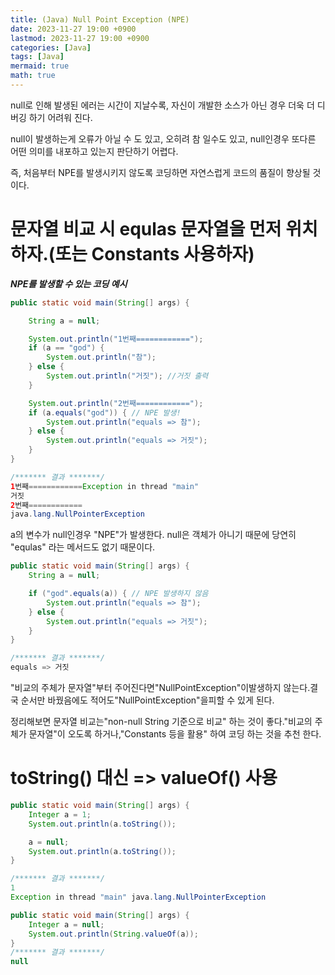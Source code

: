 ```yaml
---
title: (Java) Null Point Exception (NPE)
date: 2023-11-27 19:00 +0900
lastmod: 2023-11-27 19:00 +0900
categories: [Java]
tags: [Java]
mermaid: true
math: true
---
```


null로 인해 발생된 에러는 시간이 지날수록, 자신이 개발한 소스가 아닌 경우 더욱 더 디버깅 하기 어려워 진다. 

null이 발생하는게 오류가 아닐 수 도 있고, 오히려 참 일수도 있고, null인경우 또다른 어떤 의미를 내포하고 있는지 판단하기 어렵다. 

즉, 처음부터 NPE를 발생시키지 않도록 코딩하면 자연스럽게 코드의 품질이 향상될 것 이다.

# 문자열 비교 시 equlas 문자열을 먼저 위치 하자.(또는 Constants 사용하자)

***NPE를 발생할 수 있는 코딩 예시***

```java
public static void main(String[] args) {

	String a = null;

	System.out.println("1번째============");
	if (a == "god") {
		System.out.println("참");
	} else {
		System.out.println("거짓"); //거짓 출력
	}

	System.out.println("2번째============");
	if (a.equals("god")) { // NPE 발생!
		System.out.println("equals => 참");
	} else {
		System.out.println("equals => 거짓");
	}
}

/******* 결과 *******/
1번째============Exception in thread "main"
거짓
2번째============
java.lang.NullPointerException
```

a의 변수가 null인경우 "NPE"가 발생한다. null은 객체가 아니기 때문에 당연히 "equlas" 라는 메서드도 없기 때문이다. 

```java
public static void main(String[] args) {
	String a = null;

	if ("god".equals(a)) { // NPE 발생하지 않음
		System.out.println("equals => 참");
	} else {
		System.out.println("equals => 거짓");
	}
}

/******* 결과 *******/
equals => 거짓
```

"비교의 주체가 문자열"부터 주어진다면"NullPointException"이발생하지 않는다.결국 순서만 바꿨음에도 적어도"NullPointException"을피할 수 있게 된다.

정리해보면 문자열 비교는"non-null String 기준으로 비교" 하는 것이 좋다."비교의 주체가 문자열"이 오도록 하거나,"Constants 등을 활용" 하여 코딩 하는 것을 추천 한다. 

# toString() 대신 => valueOf() 사용

```java
public static void main(String[] args) {
	Integer a = 1;
	System.out.println(a.toString());

	a = null;
	System.out.println(a.toString());
}

/******* 결과 *******/
1
Exception in thread "main" java.lang.NullPointerException
```

```java
public static void main(String[] args) {
	Integer a = null;
	System.out.println(String.valueOf(a));
}
/******* 결과 *******/
null
```